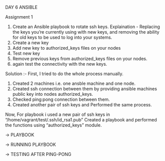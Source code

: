 DAY 6 ANSIBLE

Assignment 1
1. Create an Ansible playbook to rotate ssh keys. Explaination - Replacing the keys you’re currently using with new keys, and removing the ability for old keys to be used to log into your systems.
2. Create a new key 
3. Add new key to authorized_keys files on your nodes 
4. Test new key 
5. Remove previous keys from authorized_keys files on your nodes. 
6. again test the connectivity with the new keys. 

Solution :-
First, I tried to do the whole process manually.
1. Created 2 machines i.e. one ansble machine and one node.
2. Created ssh connection between them by providing ansible machines public key into nodes authorized_keys.
3. Checked ping:pong connection between them.
4. Created another pair of ssh keys and Performed the same process.

Now, For playbook i used a new pair of ssh keys in “/home/vagrant/test/.ssh/id_rsa1.pub”
Created a playbook and performed the functions using “authorized_keys” module.



-> PLAYBOOK


-> RUNNING PLAYBOOK


-> TESTING AFTER PING-PONG
